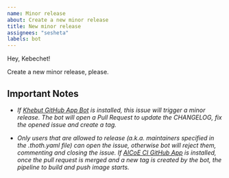 ```yaml
---
name: Minor release
about: Create a new minor release
title: New minor release
assignees: "sesheta"
labels: bot
---
```


Hey, Kebechet!

Create a new minor release, please.

## Important Notes

- _If [Khebut GitHub App Bot](https://github.com/apps/khebhut) is installed, this issue will trigger a minor release. The bot will open a Pull Request to update the CHANGELOG, fix the opened issue and create a tag._

- _Only users that are allowed to release (a.k.a. maintainers specified in the .thoth.yaml file) can open the issue, otherwise bot will reject them, commenting and closing the issue. If [AICoE CI GitHub App](https://github.com/apps/aicoe-ci) is installed, once the pull request is merged and a new tag is created by the bot, the pipeline to build and push image starts._
